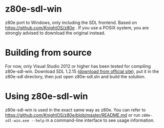 z80e-sdl-win
============

z80e port to Windows, only including the SDL frontend. Based on https://github.com/KnightOS/z80e . If you use a POSIX system, you are strongly advised to download the original instead.

Building from source
====================

For now, only Visual Studio 2012 or higher has been tested for compiling z80e-sdl-win. Download SDL 1.2.15 ([download from official site](http://www.libsdl.org/release/SDL-devel-1.2.15-VC.zip)), put it in the z80e-sdl directory, then just open z80e-sdl.sln and build the solution.

Using z80e-sdl-win
==================

z80e-sdl-win is used in the exact same way as z80e. You can refer to https://github.com/KnightOS/z80e/blob/master/README.md or run `z80e-sdl-win.exe --help` in a command-line interface to see usage information.
